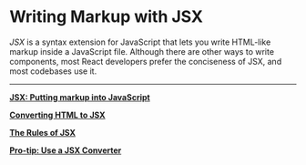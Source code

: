 # Writing Markup with JSX

*JSX* is a syntax extension for JavaScript that lets you write HTML-like markup inside a JavaScript file. Although there are other ways to write components, most React developers prefer the conciseness of JSX, and most codebases use it.

---

[**JSX: Putting markup into JavaScript**](Writing%20Markup%20with%20JSX%201b2aeacbb29981a1a0dfd4aa8b844260/JSX%20Putting%20markup%20into%20JavaScript%201b2aeacbb299815cbd69f4ac1fe82239.md)

[**Converting HTML to JSX**](Writing%20Markup%20with%20JSX%201b2aeacbb29981a1a0dfd4aa8b844260/Converting%20HTML%20to%20JSX%201b2aeacbb2998115b085c698eab08c63.md)

[**The Rules of JSX**](Writing%20Markup%20with%20JSX%201b2aeacbb29981a1a0dfd4aa8b844260/The%20Rules%20of%20JSX%201b2aeacbb29981d6b978c4526008d3fc.md)

[**Pro-tip: Use a JSX Converter**](Writing%20Markup%20with%20JSX%201b2aeacbb29981a1a0dfd4aa8b844260/Pro-tip%20Use%20a%20JSX%20Converter%201b2aeacbb29981a3b555fe0ee1a71454.md)